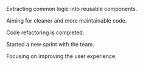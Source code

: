 Extracting common logic into reusable components.

Aiming for cleaner and more maintainable code.

Code refactoring is completed.

Started a new sprint with the team.

Focusing on improving the user experience.